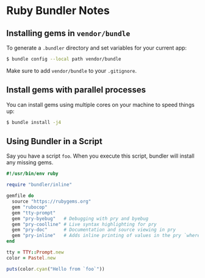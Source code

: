 # Ruby Bundler Notes

## Installing gems in `vendor/bundle`

To generate a `.bundler` directory and set variables for your current app:

```bash
$ bundle config --local path vendor/bundle
```

Make sure to add `vendor/bundle` to your `.gitignore`.

## Install gems with parallel processes

You can install gems using multiple cores on your machine to speed things up:

```bash
$ bundle install -j4
```

## Using Bundler in a Script

Say you have a script `foo`.  When you execute this script, bundler will install any missing gems.

```ruby
#!/usr/bin/env ruby

require "bundler/inline"

gemfile do
  source "https://rubygems.org"
  gem "rubocop"
  gem "tty-prompt"
  gem "pry-byebug"   # Debugging with pry and byebug
  gem "pry-coolline" # Live syntax highlighting for pry
  gem "pry-doc"      # Documentation and source viewing in pry
  gem "pry-inline"   # Adds inline printing of values in the pry `whereami` code
end

tty = TTY::Prompt.new
color = Pastel.new

puts(color.cyan("Hello from `foo`"))
```

